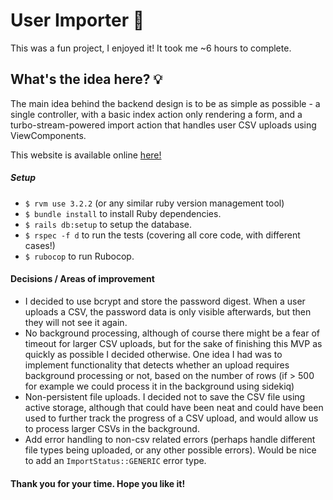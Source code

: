 # User Importer 🤖
This was a fun project, I enjoyed it! It took me ~6 hours to complete.

## What's the idea here? 💡
The main idea behind the backend design is to be as simple as possible - a single controller, with a basic index action only rendering a form, and a turbo-stream-powered import action that handles user CSV uploads using ViewComponents.

This website is available online [here!](https://salty-fortress-34946-fd12824e3281.herokuapp.com/)

##### Setup
- `$ rvm use 3.2.2` (or any similar ruby version management tool)
- `$ bundle install` to install Ruby dependencies.
- `$ rails db:setup` to setup the database.
- `$ rspec -f d` to run the tests (covering all core code, with different cases!)
- `$ rubocop` to run Rubocop.

#### Decisions / Areas of improvement

- I decided to use bcrypt and store the password digest. When a user uploads a CSV, the password data is only visible afterwards, but then they will not see it again.
- No background processing, although of course there might be a fear of timeout for larger CSV uploads, but for the sake of finishing this MVP as quickly as possible I decided otherwise. One idea I had was to implement functionality that detects whether an upload requires background processing or not, based on the number of rows (if > 500 for example we could process it in the background using sidekiq)
- Non-persistent file uploads. I decided not to save the CSV file using active storage, although that could have been neat and could have been used to further track the progress of a CSV upload, and would allow us to process larger CSVs in the background.
- Add error handling to non-csv related errors (perhaps handle different file types being uploaded, or any other possible errors). Would be nice to add an `ImportStatus::GENERIC` error type.

#### Thank you for your time. Hope you like it!
